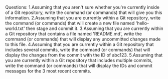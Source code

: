 Questions:
1.Assuming that you aren't sure whether you're currently inside of a Git repository, write the command (or commands) that will give you this information.
2.Assuming that you are currently within a Git repository, write the command (or commands) that will create a new file named 'hello-world.txt' then stage and commit it.
3.Assuming that you are currently within a Git repository that contains a file named 'README.md', write the command (or commands) that will display any uncommitted changes made to this file.
4.Assuming that you are currently within a Git repository that includes several commits, write the command (or commands) that will display the changes from the commit with the ID of abc123.
5.Assuming that you are currently within a Git repository that includes multiple commits, write the command (or commands) that will display the IDs and commit messages for the 3 most recent commits.